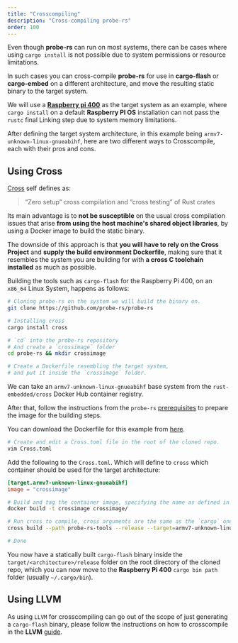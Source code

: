 ```yaml
---
title: "Crosscompiling"
description: "Cross-compiling probe-rs"
order: 100
---
```


Even though **probe-rs** can run on most systems, there can be cases where using `cargo install` is not possible due to system permissions or resource limitations.

In such cases you can cross-compile **probe-rs** for use in **cargo-flash** or **cargo-embed** on a different architecture, and move the resulting static binary to the target system.

We will use a [**Raspberry pi 400**](https://www.raspberrypi.org/products/raspberry-pi-400/) as the target system as an example, where `cargo install` on a default **Raspberry PI OS** installation can not pass the `rustc` final Linking step due to system memory limitations.

After defining the target system architecture, in this example being `armv7-unknown-linux-gnueabihf`, here are two different ways to Crosscompile, each with their pros and cons.

## Using Cross

[Cross](https://github.com/rust-embedded/cross) self defines as:

> “Zero setup” cross compilation and “cross testing” of Rust crates

Its main advantage is to **not be susceptible** on the usual cross compilation issues that arise **from using the host machine's shared object libraries**, by using a Docker image to build the static binary.

The downside of this approach is that **you will have to rely on the Cross Project** and **supply the build environment Dockerfile**, making sure that it resembles the system you are building for with **a cross C toolchain installed** as much as possible.

Building the tools such as `cargo-flash` for the Raspberry Pi 400, on an `x86_64` Linux System, happens as follows:

```sh
# Cloning probe-rs on the system we will build the binary on.
git clone https://github.com/probe-rs/probe-rs

# Installing cross
cargo install cross

# `cd` into the probe-rs repository
# And create a `crossimage` folder
cd probe-rs && mkdir crossimage

# Create a Dockerfile resembling the target system,
# and put it inside the `crossimage` folder.
```

We can take an `armv7-unknown-linux-gnueabihf` base system from the `rust-embedded/cross` Docker Hub container registry.

After that, follow the instructions from the `probe-rs` [prerequisites](/docs/getting-started/installation#prerequisites) to prepare the image for the building steps.

You can download the Dockerfile for this example from [here](/files/cross-dockerfile.txt).

```sh
# Create and edit a Cross.toml file in the root of the cloned repo.
vim Cross.toml
```

Add the following to the `Cross.toml`. Which will define to `cross` which container should be used for the target architecture:

```toml
[target.armv7-unknown-linux-gnueabihf]
image = "crossimage"
```

```sh
# Build and tag the container image, specifying the name as defined in the `Cross.toml`.
docker build -t crossimage crossimage/

# Run cross to compile, cross arguments are the same as the `cargo` ones
cross build --path probe-rs-tools --release --target=armv7-unknown-linux-gnueabihf

# Done
```

You now have a statically built `cargo-flash` binary inside the `target/<architecture>/release` folder on the root directory of the cloned repo, which you can now move to the **Raspberry Pi 400** `cargo bin path` folder (usually `~/.cargo/bin`).

## Using LLVM

As using `LLVM` for crosscompiling can go out of the scope of just generating a `cargo-flash` binary, please follow the instructions on how to crosscompile in the **LLVM** [guide](https://www.llvm.org/docs/HowToCrossCompileLLVM.html).
